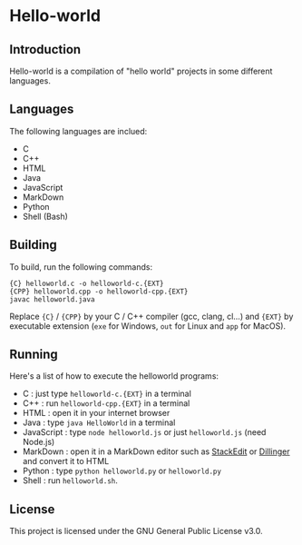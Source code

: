 # Hello-world

## Introduction

Hello-world is a compilation of "hello world" projects in some different languages.

## Languages

The following languages are inclued:
 - C
 - C++
 - HTML
 - Java
 - JavaScript
 - MarkDown
 - Python
 - Shell (Bash)

## Building

To build, run the following commands:
```
{C} helloworld.c -o helloworld-c.{EXT}
{CPP} helloworld.cpp -o helloworld-cpp.{EXT}
javac helloworld.java
```
Replace `{C}` / `{CPP}` by your C / C++ compiler (gcc, clang, cl...) and `{EXT}` by executable extension (`exe` for Windows, `out` for Linux and `app` for MacOS).

## Running

Here's a list of how to execute the helloworld programs:
 - C : just type `helloworld-c.{EXT}` in a terminal
 - C++ : run `helloworld-cpp.{EXT}` in a terminal
 - HTML : open it in your internet browser
 - Java : type `java HelloWorld` in a terminal
 - JavaScript : type `node helloworld.js` or just `helloworld.js` (need Node.js)
 - MarkDown : open it in a MarkDown editor such as [StackEdit](https://stackedit.io/) or [Dillinger](https://dillinger.io/) and convert it to HTML
 - Python : type `python helloworld.py` or `helloworld.py`
 - Shell : run `helloworld.sh`.

## License

This project is licensed under the GNU General Public License v3.0.
